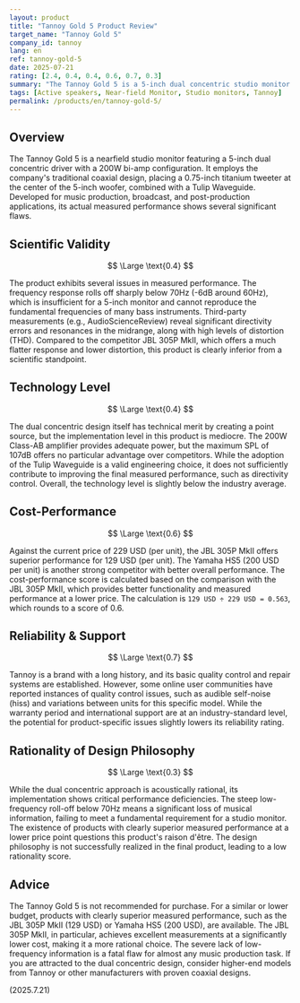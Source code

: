 ```yaml
---
layout: product
title: "Tannoy Gold 5 Product Review"
target_name: "Tannoy Gold 5"
company_id: tannoy
lang: en
ref: tannoy-gold-5
date: 2025-07-21
rating: [2.4, 0.4, 0.4, 0.6, 0.7, 0.3]
summary: "The Tannoy Gold 5 is a 5-inch dual concentric studio monitor. While based on a rational concept, its actual measured performance has significant issues, making it inferior to major competing products."
tags: [Active speakers, Near-field Monitor, Studio monitors, Tannoy]
permalink: /products/en/tannoy-gold-5/
---
```

## Overview

The Tannoy Gold 5 is a nearfield studio monitor featuring a 5-inch dual concentric driver with a 200W bi-amp configuration. It employs the company's traditional coaxial design, placing a 0.75-inch titanium tweeter at the center of the 5-inch woofer, combined with a Tulip Waveguide. Developed for music production, broadcast, and post-production applications, its actual measured performance shows several significant flaws.

## Scientific Validity

$$ \Large \text{0.4} $$

The product exhibits several issues in measured performance. The frequency response rolls off sharply below 70Hz (-6dB around 60Hz), which is insufficient for a 5-inch monitor and cannot reproduce the fundamental frequencies of many bass instruments. Third-party measurements (e.g., AudioScienceReview) reveal significant directivity errors and resonances in the midrange, along with high levels of distortion (THD). Compared to the competitor JBL 305P MkII, which offers a much flatter response and lower distortion, this product is clearly inferior from a scientific standpoint.

## Technology Level

$$ \Large \text{0.4} $$

The dual concentric design itself has technical merit by creating a point source, but the implementation level in this product is mediocre. The 200W Class-AB amplifier provides adequate power, but the maximum SPL of 107dB offers no particular advantage over competitors. While the adoption of the Tulip Waveguide is a valid engineering choice, it does not sufficiently contribute to improving the final measured performance, such as directivity control. Overall, the technology level is slightly below the industry average.

## Cost-Performance

$$ \Large \text{0.6} $$

Against the current price of 229 USD (per unit), the JBL 305P MkII offers superior performance for 129 USD (per unit). The Yamaha HS5 (200 USD per unit) is another strong competitor with better overall performance. The cost-performance score is calculated based on the comparison with the JBL 305P MkII, which provides better functionality and measured performance at a lower price. The calculation is `129 USD ÷ 229 USD = 0.563`, which rounds to a score of 0.6.

## Reliability & Support

$$ \Large \text{0.7} $$

Tannoy is a brand with a long history, and its basic quality control and repair systems are established. However, some online user communities have reported instances of quality control issues, such as audible self-noise (hiss) and variations between units for this specific model. While the warranty period and international support are at an industry-standard level, the potential for product-specific issues slightly lowers its reliability rating.

## Rationality of Design Philosophy

$$ \Large \text{0.3} $$

While the dual concentric approach is acoustically rational, its implementation shows critical performance deficiencies. The steep low-frequency roll-off below 70Hz means a significant loss of musical information, failing to meet a fundamental requirement for a studio monitor. The existence of products with clearly superior measured performance at a lower price point questions this product's raison d'être. The design philosophy is not successfully realized in the final product, leading to a low rationality score.

## Advice

The Tannoy Gold 5 is not recommended for purchase. For a similar or lower budget, products with clearly superior measured performance, such as the JBL 305P MkII (129 USD) or Yamaha HS5 (200 USD), are available. The JBL 305P MkII, in particular, achieves excellent measurements at a significantly lower cost, making it a more rational choice. The severe lack of low-frequency information is a fatal flaw for almost any music production task. If you are attracted to the dual concentric design, consider higher-end models from Tannoy or other manufacturers with proven coaxial designs.

(2025.7.21)
